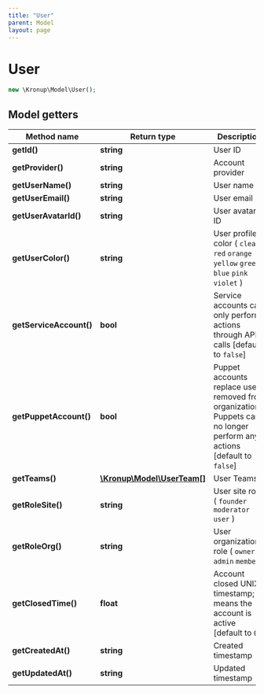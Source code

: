 ```yaml
---
title: "User"
parent: Model
layout: page
---
```


# User

```php
new \Kronup\Model\User();
```

## Model getters

Method name | Return type | Description
------------ | ------------- | -------------
**getId()** | **string** | User ID
**getProvider()** | **string** | Account provider
**getUserName()** | **string** | User name
**getUserEmail()** | **string** | User email
**getUserAvatarId()** | **string** | User avatar ID
**getUserColor()** | **string** | User profile color ( `clear` `red` `orange` `yellow` `green` `blue` `pink` `violet` )
**getServiceAccount()** | **bool** | Service accounts can only perform actions through API calls   [default to `false`]
**getPuppetAccount()** | **bool** | Puppet accounts replace users removed from organizations. Puppets can no longer perform any actions   [default to `false`]
**getTeams()** | [**\Kronup\Model\UserTeam[]**](../UserTeam) | User Teams
**getRoleSite()** | **string** | User site role ( `founder` `moderator` `user` )
**getRoleOrg()** | **string** | User organization role ( `owner` `admin` `member` )
**getClosedTime()** | **float** | Account closed UNIX timestamp; 0 means the account is active   [default to `0`]
**getCreatedAt()** | **string** | Created timestamp
**getUpdatedAt()** | **string** | Updated timestamp

